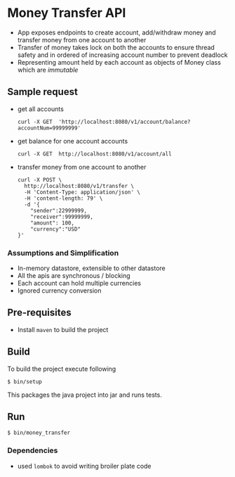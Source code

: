 

# Money Transfer API

- App exposes endpoints to create account, add/withdraw money and transfer money from one account to another
- Transfer of money takes lock on both the accounts to ensure thread safety and in ordered of increasing account number to prevent deadlock
- Representing amount held by each account as objects of Money class which are *immutable*

## Sample request

- get all accounts
    ```
    curl -X GET  'http://localhost:8080/v1/account/balance?accountNum=99999999'
    ```

- get balance for one account accounts
    ```
    curl -X GET  http://localhost:8080/v1/account/all
    ```

- transfer money from one account to another

    ```
    curl -X POST \
      http://localhost:8080/v1/transfer \
      -H 'Content-Type: application/json' \
      -H 'content-length: 79' \
      -d '{
        "sender":22999999,
        "receiver":99999999,
        "amount": 100,
        "currency":"USD"
    }'
    ```

### Assumptions and Simplification

- In-memory datastore, extensible to other datastore
- All the apis are synchronous / blocking
- Each account can hold  multiple currencies
- Ignored currency conversion


## Pre-requisites

- Install `maven` to build the project


## Build

To build the project execute following
```
$ bin/setup
```

This packages the java project into jar and runs tests.

## Run

```
$ bin/money_transfer
```


### Dependencies
- used `lombok` to avoid writing broiler plate code
